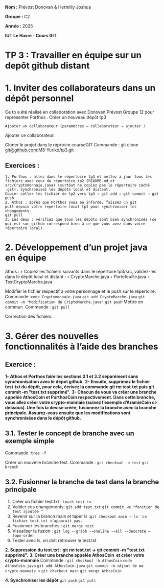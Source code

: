 **Nom :** Prévost Donovan & Hermilly Joshua

**Groupe :** C2

**Année :** 2025

**IUT Le Havre - Cours GIT**

# TP 3 : Travailler en équipe sur un depôt github distant

# 1. Inviter des collaborateurs dans un dépôt personnel
Ce tp a été réalisé en collaboration avec Donovan Prévost Groupe 12 pour représenter Porthos .
	Créer un nouveau dépôt tp3

	Ajouter un collaborateur (paramètres → collaborateur → ajouter )

Ajouter ce collaborateur.

Cloner le projet dans le réprtoire courseGIT
Commande : git clone git@github.com:M8-Yuriko/tp3.git


## Exercices :
	1. Porthos : allez dans le répertoire tp3 et mettez à jour tous les fichiers avec ceux du répertoire tp2 (README.md et src/Cryptomonnaie.java) (surtout ne copiez pas le répertoire caché .git). Synchronisez les dépôts local et distant.
	Copier coller les fichier de tp2 vers tp3 → git add → git commit → git push
	2. Athos : après que Porthos vous en informe, faissez un git pull depuis votre répertoire local tp3 pour synchroniser les changements.
	git pull
	3. Les deux : vérifiez que tous les dépôts sont bien synchronisés (ce qui est sur github correspond bien à ce que vous avez dans votre répertoire local).

# 2. Développement d’un projet java en équipe
Athos :
        ◦ Copiez les fichiers suivants dans le répertoire tp3/src, validez-les dans le dépôt local et distant :
        ◦ CryptoMarche.java
        ◦ Portefeuille.java
        ◦ TestCryptoMarche.java

Modifier le fichier respectif à votre personnage et le push sur le répertoire. 
Commande :`code Cryptomonnaie.java`
          `git add CryptoMarche.java`
          `git commit -m "Modification du CriptoMarche.java"`
          `git push`
Mettre en commun 
Commande : `git pull`

Correction des fichiers.

# 3. Gérer des nouvelles fonctionnalités à l’aide des branches
## Exercice :
**1- Athos et Porthos faire les sections 3.1 et 3.2 séparément sans synchronisation avec le dépot github.**
**2- Ensuite, supprimez le fichier test.txt du dépôt, pour cela, écrivez la commande git rm test.txt puis git commit -m "test.txt supprimé".**
**3- Chacun de vous va créer une branche appelée AthosCoin et PorthosCoin respectivement. Dans cette branche, vous allez créer votre crypto-monnaie (suivez l’exemple d’AramisCoin ci-dessous). Une fois la devise créée, fusionnez la branche avec la branche principale. Assurez-vous ensuite que les modifications sont synchronisées dans le dépôt github.**

## 3.1. Tester le concept de branche avec un exemple simple
Commande :`tree -f`

Créer un nouvelle branche test. 
Commande : `git checkout -b test`
           `git branch`

## 3.2. Fusionner la branche de test dans la branche principale 
1. Créer un fichier test.txt : `touch test.tx`
2. Valider ces changements: `git add test.txt`
                            `git commit -m "fonction de test ajoutée "`
3. Revenir sur la branch main et taper ls :`git checkout main → ls	Le fichier test.txt n’apparait pas.`
4. Fusionner les branches : `git merge test`
5. Visualiser la fusion : `git log --graph --oneline --all --decorate –topo-order`
6. Tester avec ls, on doit retrouver le test.txt

**2. Suppression du test.txt :  git rm test.txt →  git commit -m "test.txt supprimé".**
**3. Créer une branche appelée AthosCoin  et créer votre crypto-monnaie**
Commande : `git checkout -b AthosCoin`
           `code AthosCoin.java`
           `git add AthosCoin.java`
           `git commit -m «Ajout de ma crypto-monnaie »`
           `git checkout main`
           `git merge AthosCoin`
           
**4. Synchroniser les dépôt**
`git push`
`git pull`